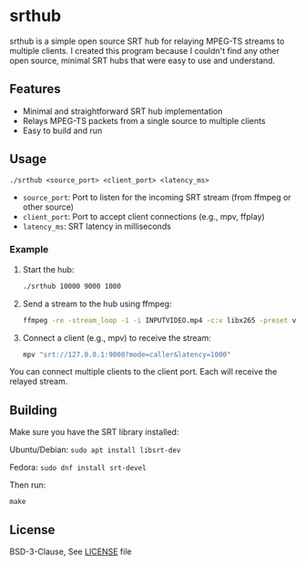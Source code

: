 # srthub

srthub is a simple open source SRT hub for relaying MPEG-TS streams to multiple clients. I created this program because I couldn't find any other open source, minimal SRT hubs that were easy to use and understand.

## Features
- Minimal and straightforward SRT hub implementation
- Relays MPEG-TS packets from a single source to multiple clients
- Easy to build and run

## Usage

```
./srthub <source_port> <client_port> <latency_ms>
```

- `source_port`: Port to listen for the incoming SRT stream (from ffmpeg or other source)
- `client_port`: Port to accept client connections (e.g., mpv, ffplay)
- `latency_ms`: SRT latency in milliseconds

### Example

1. Start the hub:
   ```bash
   ./srthub 10000 9000 1000
   ```

2. Send a stream to the hub using ffmpeg:
   ```bash
   ffmpeg -re -stream_loop -1 -i INPUTVIDEO.mp4 -c:v libx265 -preset veryfast -b:v 3000k -bufsize 6000k -maxrate 3000k -c:a aac -b:a 128k -f mpegts "srt://127.0.0.1:10000?mode=caller&latency=1000"
   ```

3. Connect a client (e.g., mpv) to receive the stream:
   ```bash
   mpv "srt://127.0.0.1:9000?mode=caller&latency=1000"
   ```

You can connect multiple clients to the client port. Each will receive the relayed stream.

## Building

Make sure you have the SRT library installed:

Ubuntu/Debian: `sudo apt install libsrt-dev`

Fedora: `sudo dnf install srt-devel`

Then run:

```
make
```

## License

BSD-3-Clause, See [LICENSE](LICENSE) file
